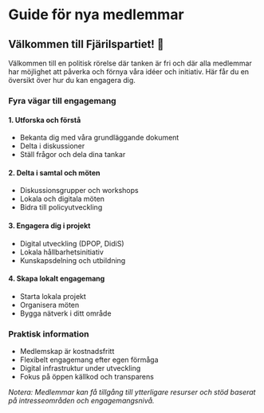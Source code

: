 # Guide för nya medlemmar
## Välkommen till Fjärilspartiet! 🦋

Välkommen till en politisk rörelse där tanken är fri och där alla medlemmar har möjlighet att påverka och förnya våra idéer och initiativ. Här får du en översikt över hur du kan engagera dig.

### Fyra vägar till engagemang

#### 1. Utforska och förstå
- Bekanta dig med våra grundläggande dokument
- Delta i diskussioner
- Ställ frågor och dela dina tankar

#### 2. Delta i samtal och möten
- Diskussionsgrupper och workshops
- Lokala och digitala möten
- Bidra till policyutveckling

#### 3. Engagera dig i projekt
- Digital utveckling (DPOP, DidiS)
- Lokala hållbarhetsinitiativ
- Kunskapsdelning och utbildning

#### 4. Skapa lokalt engagemang
- Starta lokala projekt
- Organisera möten
- Bygga nätverk i ditt område

### Praktisk information
- Medlemskap är kostnadsfritt
- Flexibelt engagemang efter egen förmåga
- Digital infrastruktur under utveckling
- Fokus på öppen källkod och transparens

_Notera: Medlemmar kan få tillgång till ytterligare resurser och stöd baserat på intresseområden och engagemangsnivå._

